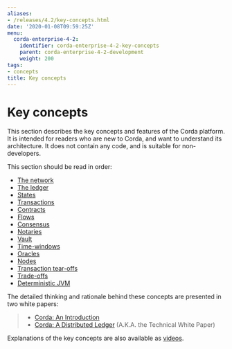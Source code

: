 ```yaml
---
aliases:
- /releases/4.2/key-concepts.html
date: '2020-01-08T09:59:25Z'
menu:
  corda-enterprise-4-2:
    identifier: corda-enterprise-4-2-key-concepts
    parent: corda-enterprise-4-2-development
    weight: 200
tags:
- concepts
title: Key concepts
---
```




# Key concepts

This section describes the key concepts and features of the Corda platform. It is intended for readers who are new to
Corda, and want to understand its architecture. It does not contain any code, and is suitable for non-developers.

This section should be read in order:



* [The network](key-concepts-ecosystem.md)
* [The ledger](key-concepts-ledger.md)
* [States](key-concepts-states.md)
* [Transactions](key-concepts-transactions.md)
* [Contracts](key-concepts-contracts.md)
* [Flows](key-concepts-flows.md)
* [Consensus](key-concepts-consensus.md)
* [Notaries](key-concepts-notaries.md)
* [Vault](key-concepts-vault.md)
* [Time-windows](key-concepts-time-windows.md)
* [Oracles](key-concepts-oracles.md)
* [Nodes](key-concepts-node.md)
* [Transaction tear-offs](key-concepts-tearoffs.md)
* [Trade-offs](key-concepts-tradeoffs.md)
* [Deterministic JVM](key-concepts-djvm.md)



The detailed thinking and rationale behind these concepts are presented in two white papers:

> 
> 
> * [Corda: An Introduction](/en/pdf/corda-introductory-whitepaper.pdf)
> * [Corda: A Distributed Ledger](/en/pdf/corda-technical-whitepaper.pdf) (A.K.A. the Technical White Paper)


Explanations of the key concepts are also available as [videos](https://vimeo.com/album/4555732/).



